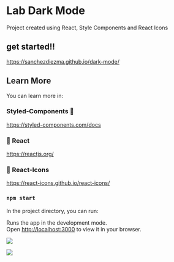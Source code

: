 # Lab Dark Mode 

Project created using React, Style Components and React Icons

## get started!!

https://sanchezdiezma.github.io/dark-mode/

## Learn More

You can learn more in:

### Styled-Components 💅
https://styled-components.com/docs

### 📘 React 

https://reactjs.org/

### 📘 React-Icons 
https://react-icons.github.io/react-icons/

### `npm start`

In the project directory, you can run:

Runs the app in the development mode.\
Open [http://localhost:3000](http://localhost:3000) to view it in your browser.




![](https://i.imgur.com/VP0iWHx.png)




![](https://i.imgur.com/JNp0jnX.png)
